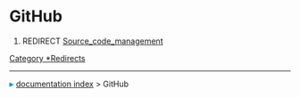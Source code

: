 # GitHub
1.  REDIRECT [Source_code_management](Source_code_management.md)



[Category   *Redirects](Category_Redirects.md)



---
![](images/Right_arrow.png) [documentation index](../README.md) > GitHub
